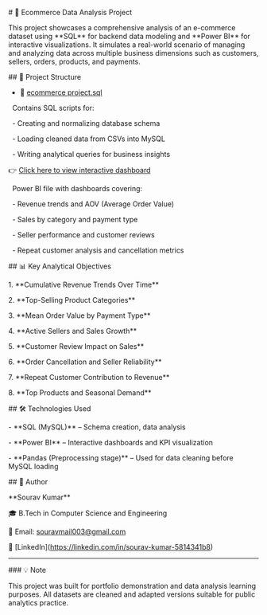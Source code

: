\# 🛒 Ecommerce Data Analysis Project



This project showcases a comprehensive analysis of an e-commerce dataset using \*\*SQL\*\* for backend data modeling and \*\*Power BI\*\* for interactive visualizations. It simulates a real-world scenario of managing and analyzing data across multiple business dimensions such as customers, sellers, orders, products, and payments.



\## 📂 Project Structure



- 📄 [ecommerce project.sql](https://github.com/sourav-003/ecommerce-data-analysis/blob/main/ecommerce%20project.sql)


&nbsp; Contains SQL scripts for:

&nbsp; - Creating and normalizing database schema

&nbsp; - Loading cleaned data from CSVs into MySQL

&nbsp; - Writing analytical queries for business insights



👉 [Click here to view interactive dashboard](https://app.powerbi.com/view?r=your_public_link)


&nbsp; Power BI file with dashboards covering:

&nbsp; - Revenue trends and AOV (Average Order Value)

&nbsp; - Sales by category and payment type

&nbsp; - Seller performance and customer reviews

&nbsp; - Repeat customer analysis and cancellation metrics



\## 📊 Key Analytical Objectives



1\. \*\*Cumulative Revenue Trends Over Time\*\*

2\. \*\*Top-Selling Product Categories\*\*

3\. \*\*Mean Order Value by Payment Type\*\*

4\. \*\*Active Sellers and Sales Growth\*\*

5\. \*\*Customer Review Impact on Sales\*\*

6\. \*\*Order Cancellation and Seller Reliability\*\*

7\. \*\*Repeat Customer Contribution to Revenue\*\*

8\. \*\*Top Products and Seasonal Demand\*\*



\## 🛠 Technologies Used



\- \*\*SQL (MySQL)\*\* – Schema creation, data analysis

\- \*\*Power BI\*\* – Interactive dashboards and KPI visualization

\- \*\*Pandas (Preprocessing stage)\*\* – Used for data cleaning before MySQL loading



\## 📌 Author



\*\*Sourav Kumar\*\*  

🎓 B.Tech in Computer Science and Engineering  

📧 Email: souravmail003@gmail.com  

🔗 \[LinkedIn](https://linkedin.com/in/sourav-kumar-5814341b8)



---



\### 💡 Note

This project was built for portfolio demonstration and data analysis learning purposes. All datasets are cleaned and adapted versions suitable for public analytics practice.



